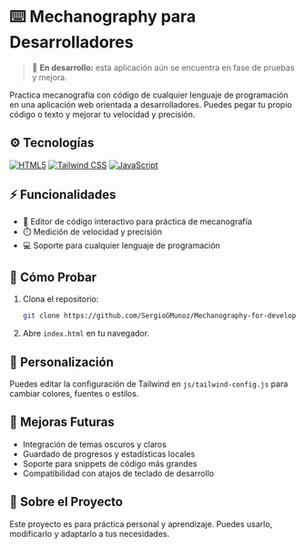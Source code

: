 # ⌨️ Mechanography para Desarrolladores

> 🚧 **En desarrollo:** esta aplicación aún se encuentra en fase de pruebas y mejora.

Practica mecanografía con código de cualquier lenguaje de programación en una aplicación web orientada a desarrolladores.
Puedes pegar tu propio código o texto y mejorar tu velocidad y precisión.

## ⚙️ Tecnologías
[![HTML5](https://img.shields.io/badge/HTML5-%23E34F26.svg?style=for-the-badge&logo=html5&logoColor=white)](https://developer.mozilla.org/docs/Web/HTML)
[![Tailwind CSS](https://img.shields.io/badge/Tailwind%20CSS-%2338B2AC.svg?style=for-the-badge&logo=tailwind-css&logoColor=white)](https://tailwindcss.com/)
[![JavaScript](https://img.shields.io/badge/JavaScript-%23F7DF1E.svg?style=for-the-badge&logo=javascript&logoColor=black)](https://developer.mozilla.org/docs/Web/JavaScript)


## ⚡ Funcionalidades

* 📝 Editor de código interactivo para práctica de mecanografía
* ⏱️ Medición de velocidad y precisión
* 💻 Soporte para cualquier lenguaje de programación


## 🚀 Cómo Probar

1. Clona el repositorio:

   ```sh
   git clone https://github.com/SergioGMunoz/Mechanography-for-developers.git
   ```
2. Abre `index.html` en tu navegador.

## 🎨 Personalización

Puedes editar la configuración de Tailwind en `js/tailwind-config.js` para cambiar colores, fuentes o estilos.

## 🔮 Mejoras Futuras

*  Integración de temas oscuros y claros
*  Guardado de progresos y estadísticas locales
*  Soporte para snippets de código más grandes
*  Compatibilidad con atajos de teclado de desarrollo

## 📘 Sobre el Proyecto
Este proyecto es para práctica personal y aprendizaje. Puedes usarlo, modificarlo y adaptarlo a tus necesidades.

